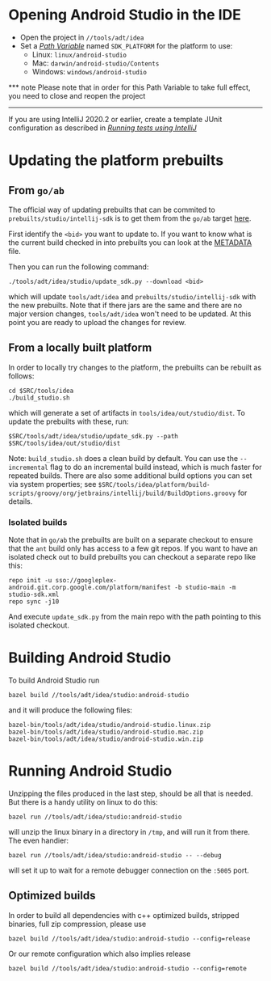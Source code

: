 # Opening Android Studio in the IDE

* Open the project in `//tools/adt/idea`
* Set a [*Path Variable*](https://www.jetbrains.com/help/idea/settings-path-variables.html) named `SDK_PLATFORM` for the platform to use:
  * Linux: `linux/android-studio`
  * Mac: `darwin/android-studio/Contents`
  * Windows: `windows/android-studio`

*** note
Please note that in order for this Path Variable to take full effect, you need to close and reopen the project
***
If you are using IntelliJ 2020.2 or earlier, create a template JUnit configuration as described in
  [*Running tests using IntelliJ*](http://goto.corp.google.com/adtsetup#heading=h.31alixxsfo00)

# Updating the platform prebuilts

## From `go/ab`

The official way of updating prebuilts that can be commited to `prebuilts/studio/intellij-sdk` is to get them from the `go/ab` target [here](https://android-build.googleplex.com/builds/branches/git_studio-sdk-master-dev/grid?).

First identify the `<bid>` you want to update to. If you want to know what is the current build checked in into prebuilts you can look at the [METADATA](https://googleplex-android.git.corp.google.com/platform/tools/vendor/google_prebuilts/studio/intellij-sdk/+/refs/heads/studio-main/AI-202/METADATA) file.

Then you can run the following command:

```
./tools/adt/idea/studio/update_sdk.py --download <bid>
```

which will update `tools/adt/idea` and `prebuilts/studio/intellij-sdk` with the new prebuilts. Note that if there jars are the same and there are no major version changes, `tools/adt/idea` won't need to be updated. At this point you are ready to upload the changes for review.

## From a locally built platform

In order to locally try changes to the platform, the prebuilts can be rebuilt as follows:

```
cd $SRC/tools/idea
./build_studio.sh
```

which will generate a set of artifacts in `tools/idea/out/studio/dist`. To update the prebuilts with these, run:

```
$SRC/tools/adt/idea/studio/update_sdk.py --path $SRC/tools/idea/out/studio/dist
```

Note: `build_studio.sh` does a clean build by default. You can use the
`--incremental` flag to do an incremental build instead, which is much faster
for repeated builds. There are also some additional build options you can set
via system properties; see `$SRC/tools/idea/platform/build-scripts/groovy/org/jetbrains/intellij/build/BuildOptions.groovy`
for details.

### Isolated builds

Note that in `go/ab` the prebuilts are built on a separate checkout to ensure that the `ant` build only has access to a few git repos.
If you want to have an isolated check out to build prebuilts you can checkout a separate repo like this:


```
repo init -u sso://googleplex-android.git.corp.google.com/platform/manifest -b studio-main -m studio-sdk.xml
repo sync -j10
```

And execute `update_sdk.py` from the main repo with the path pointing to this isolated checkout.

# Building Android Studio

To build Android Studio run
```
bazel build //tools/adt/idea/studio:android-studio
```
and it will produce the following files:

```
bazel-bin/tools/adt/idea/studio/android-studio.linux.zip
bazel-bin/tools/adt/idea/studio/android-studio.mac.zip
bazel-bin/tools/adt/idea/studio/android-studio.win.zip
```

# Running Android Studio

Unzipping the files produced in the last step, should be all that is needed. But there is a handy utility on linux to do this:

```
bazel run //tools/adt/idea/studio:android-studio
```

will unzip the linux binary in a directory in `/tmp`, and will run it from there. The even handier: 

```
bazel run //tools/adt/idea/studio:android-studio -- --debug
```

will set it up to wait for a remote debugger connection on the `:5005` port.

## Optimized builds

In order to build all dependencies with c++ optimized builds, stripped binaries, full zip compression, please use
```
bazel build //tools/adt/idea/studio:android-studio --config=release
```
Or our remote configuration which also implies release
```
bazel build //tools/adt/idea/studio:android-studio --config=remote
```
